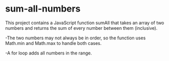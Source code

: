 # sum-all-numbers

This project contains a JavaScript function sumAll that takes an array of two numbers and returns the sum of every number between them (inclusive).

-The two numbers may not always be in order, so the function uses Math.min and Math.max to handle both cases.

-A for loop adds all numbers in the range.
